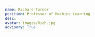 ```yaml
---
name: Richard Turner
position: Professor of Machine Learning
desc:
avatar: images/Rich.jpg
advisory: True
---
```

